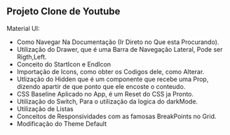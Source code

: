 ## Projeto Clone de Youtube



Material UI:

- Como Navegar Na Documentação (Ir Direto no Que esta Procurando).
- Utilização do Drawer, que é uma Barra de Navegação Lateral, Pode ser Rigth,Left.
- Conceito do StartIcon e EndIcon
- Importação de Icons, como obter os Codigos dele, como Alterar.
- Utlização do Hidden que é um componente que recebe uma Prop, dizendo apartir de que ponto que ele encoste o conteudo.
- CSS Baseline Aplicado no App, é um Reset do CSS ja Pronto.
- Utilização do Switch, Para o utilização da logica do darkMode.
- Utilização de Listas
- Conceitos de Responsividades com as famosas BreakPoints no Grid.
- Modificação do Theme Default
